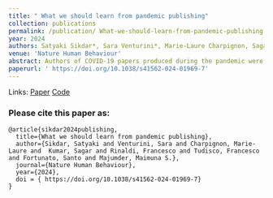 ```yaml
---
title: " What we should learn from pandemic publishing"
collection: publications
permalink: /publication/ What-we-should-learn-from-pandemic-publishing
year: 2024
authors: Satyaki Sikdar*, Sara Venturini*, Marie-Laure Charpignon, Sagar Kumar, Francesco Rinaldi, Francesco Tudisco, Santo Fortunato, Maimuna S. Majumder
venue: 'Nature Human Behaviour'
abstract: Authors of COVID-19 papers produced during the pandemic were overwhelmingly not subject matter experts. Such a massive inflow of scholars from different expertise areas is both an asset and a potential problem. Domain-informed scientific collaboration is the key to preparing for future crises.
paperurl: ' https://doi.org/10.1038/s41562-024-01969-7'
---
```


Links: [Paper](https://doi.org/10.1038/s41562-024-01969-7) [Code]( https://osf.io/kc2pn/) 

<h3>Please cite this paper as:</h3>

``` 
@article{sikdar2024publishing,
  title={What we should learn from pandemic publishing},
  author={Sikdar, Satyaki and Venturini, Sara and Charpignon, Marie-Laure and  Kumar, Sagar and Rinaldi, Francesco and Tudisco, Francesco and Fortunato, Santo and Majumder, Maimuna S.},
  journal={Nature Human Behaviour},
  year={2024},
  doi = { https://doi.org/10.1038/s41562-024-01969-7}
}
